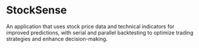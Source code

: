 # StockSense
An application that uses stock price data and technical indicators for improved predictions, with serial and parallel backtesting to optimize trading strategies and enhance decision-making.
